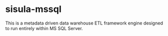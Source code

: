 # sisula-mssql
This is a metadata driven data warehouse ETL framework engine designed to run entirely within MS SQL Server.
